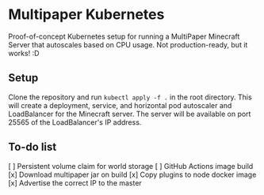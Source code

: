 # Multipaper Kubernetes

Proof-of-concept Kubernetes setup for running a MultiPaper Minecraft Server that autoscales based on CPU usage. Not production-ready, but it works! :D

## Setup

Clone the repository and run `kubectl apply -f .` in the root directory. This will create a deployment, service, and horizontal pod autoscaler and LoadBalancer for the Minecraft server. The server will be available on port 25565 of the LoadBalancer's IP address.

## To-do list

[ ] Persistent volume claim for world storage
[ ] GitHub Actions image build
[x] Download multipaper jar on build
[x] Copy plugins to node docker image
[x] Advertise the correct IP to the master
